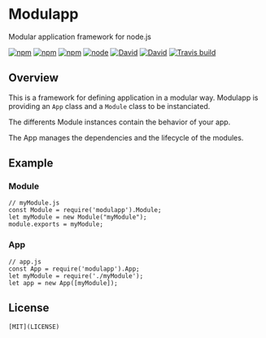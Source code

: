 # Modulapp

Modular application framework for node.js

[![npm](https://img.shields.io/npm/v/modulapp.svg)](https://www.npmjs.com/package/modulapp)
[![npm](https://img.shields.io/npm/dm/modulapp.svg)](https://www.npmjs.com/package/modulapp)
[![npm](https://img.shields.io/npm/l/modulapp.svg)](https://www.npmjs.com/package/modulapp)
[![node](https://img.shields.io/node/v/modulapp.svg)]()
[![David](https://img.shields.io/david/modulapp/modulapp.svg)](https://github.com/modulapp/modulapp)
[![David](https://img.shields.io/david/dev/modulapp/modulapp.svg)](https://github.com/modulapp/modulapp)
[![Travis build](https://img.shields.io/travis/modulapp/modulapp/master.svg)](https://travis-ci.org/modulapp/modulapp)

## Overview

This is a framework for defining application in a modular way.
Modulapp is providing an `App` class and a `Module` class to be instanciated.

The differents Module instances contain the behavior of your app.

The App manages the dependencies and the lifecycle of the modules.

## Example

### Module

    // myModule.js
    const Module = require('modulapp').Module;
    let myModule = new Module("myModule");
    module.exports = myModule;

### App

    // app.js
    const App = require('modulapp').App;
    let myModule = require('./myModule');
    let app = new App([myModule]);

## License

    [MIT](LICENSE)
